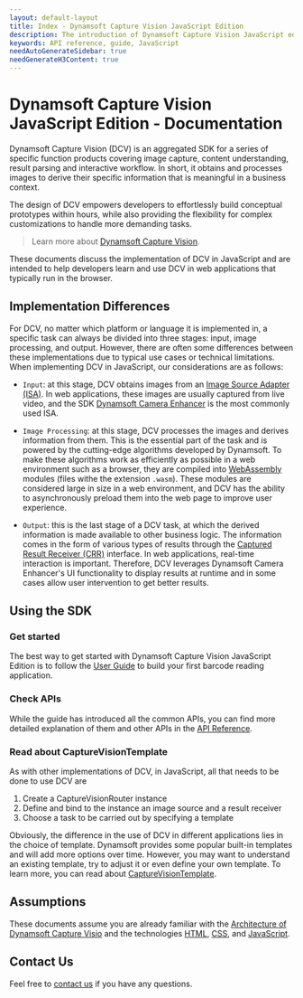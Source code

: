```yaml
---
layout: default-layout
title: Index - Dynamsoft Capture Vision JavaScript Edition
description: The introduction of Dynamsoft Capture Vision JavaScript edition.
keywords: API reference, guide, JavaScript
needAutoGenerateSidebar: true
needGenerateH3Content: true
---
```


# Dynamsoft Capture Vision JavaScript Edition - Documentation

Dynamsoft Capture Vision (DCV) is an aggregated SDK for a series of specific function products covering image capture, content understanding, result parsing and interactive workflow. In short, it obtains and processes images to derive their specific information that is meaningful in a business context.

The design of DCV empowers developers to effortlessly build conceptual prototypes within hours, while also providing the flexibility for complex customizations to handle more demanding tasks.

> Learn more about [Dynamsoft Capture Vision](https://www.dynamsoft.com/capture-vision/docs/core/introduction/).

These documents discuss the implementation of DCV in JavaScript and are intended to help developers learn and use DCV in web applications that typically run in the browser.

## Implementation Differences

For DCV, no matter which platform or language it is implemented in, a specific task can always be divided into three stages: input, image processing, and output. However, there are often some differences between these implementations due to typical use cases or technical limitations. When implementing DCV in JavaScript, our considerations are as follows:

- `Input`: at this stage, DCV obtains images from an [Image Source Adapter (ISA)](https://www.dynamsoft.com/capture-vision/docs/core/architecture/input.html#image-source-adapter). In web applications, these images are usually captured from live video, and the SDK [Dynamsoft Camera Enhancer](https://www.dynamsoft.com/camera-enhancer/docs/introduction/) is the most commonly used ISA.

- `Image Processing`: at this stage, DCV processes the images and derives information from them. This is the essential part of the task and is powered by the cutting-edge algorithms developed by Dynamsoft. To make these algorithms work as efficiently as possible in a web environment such as a browser, they are compiled into [WebAssembly](https://developer.mozilla.org/en-US/docs/WebAssembly) modules (files withe the extension `.wasm`). These modules are considered large in size in a web environment, and DCV has the ability to asynchronously preload them into the web page to improve user experience.

- `Output`: this is the last stage of a DCV task, at which the derived information is made available to other business logic. The information comes in the form of various types of results through the [Captured Result Receiver (CRR)](https://www.dynamsoft.com/capture-vision/docs/core/architecture/output.html#captured-result-receiver) interface. In web applications, real-time interaction is important. Therefore, DCV leverages Dynamsoft Camera Enhancer's UI functionality to display results at runtime and in some cases allow user intervention to get better results.

## Using the SDK

### Get started

The best way to get started with Dynamsoft Capture Vision JavaScript Edition is to follow the [User Guide](user-guide/index.md) to build your first barcode reading application.

### Check APIs

While the guide has introduced all the common APIs, you can find more detailed explanation of them and other APIs in the [API Reference](api-reference/index.md).

### Read about CaptureVisionTemplate

As with other implementations of DCV, in JavaScript, all that needs to be done to use DCV are

1. Create a CaptureVisionRouter instance
2. Define and bind to the instance an image source and a result receiver
3. Choose a task to be carried out by specifying a template

Obviously, the difference in the use of DCV in different applications lies in the choice of template. Dynamsoft provides some popular built-in templates and will add more options over time. However, you may want to understand an existing template, try to adjust it or even define your own template. To learn more, you can read about [CaptureVisionTemplate](https://www.dynamsoft.com/capture-vision/docs/core/parameters/file/index.html).

## Assumptions

These documents assume you are already familiar with the [Architecture of Dynamsoft Capture Visio](https://www.dynamsoft.com/capture-vision/docs/core/architecture/) and the technologies [HTML](https://developer.mozilla.org/docs/Learn/HTML/Introduction_to_HTML), [CSS](https://developer.mozilla.org/docs/Learn/CSS/First_steps), and [JavaScript](https://developer.mozilla.org/docs/Web/JavaScript/A_re-introduction_to_JavaScript).

## Contact Us

Feel free to <a href = "https://www.dynamsoft.com/company/customer-service/#contact" target = "_blank">contact us</a> if you have any questions.